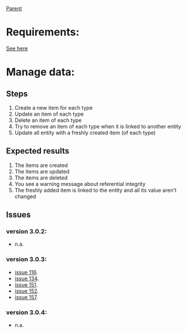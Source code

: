 [Parent](AdministrationTestSuite.md)
# Requirements: #
[See here](Administration.md)

# Manage data: #
## Steps ##
  1. Create a new item for each type
  1. Update an item of each type
  1. Delete an item of each type
  1. Try to remove an item of each type when it is linked to another entity
  1. Update all entity with a freshly created item (of each type)
## Expected results ##
  1. The items are created
  1. The items are updated
  1. The items are deleted
  1. You see a warning message about referential integrity
  1. The freshly added item is linked to the entity and all its value aren't changed
## Issues ##
### version 3.0.2: ###
  * n.a.
### version 3.0.3: ###
  * [issue 116](https://code.google.com/p/ndoctor/issues/detail?id=116).
  * [issue 134](https://code.google.com/p/ndoctor/issues/detail?id=134).
  * [issue 151](https://code.google.com/p/ndoctor/issues/detail?id=151).
  * [issue 152](https://code.google.com/p/ndoctor/issues/detail?id=152).
  * [issue 157](https://code.google.com/p/ndoctor/issues/detail?id=157).
### version 3.0.4: ###
  * n.a.